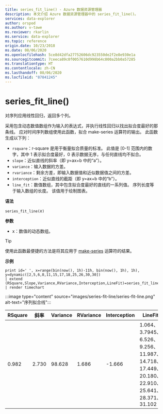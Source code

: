 ```yaml
---
title: series_fit_line() - Azure 数据资源管理器
description: 本文介绍 Azure 数据资源管理器中的 series_fit_line()。
services: data-explorer
author: orspod
ms.author: v-tawe
ms.reviewer: rkarlin
ms.service: data-explorer
ms.topic: reference
origin.date: 10/23/2018
ms.date: 08/06/2020
ms.openlocfilehash: 5ce8d42dfa27752606dc923550de2f2e8e930e1a
ms.sourcegitcommit: 7ceeca89c0f0057610d998b64c000a2bb0a57285
ms.translationtype: HT
ms.contentlocale: zh-CN
ms.lasthandoff: 08/06/2020
ms.locfileid: "87841245"
---
```

# <a name="series_fit_line"></a>series_fit_line()

对序列应用线性回归，返回多个列。  

采用包含动态数值数组作为输入的表达式，并执行线性回归以找出拟合度最好的那条线。 应对时间序列数组使用此函数，拟合 make-series 运算符的输出。 此函数生成以下列：
* `rsquare`：r-square 是用于衡量拟合质量的标准。 此值是 [0-1] 范围内的数字，其中 1 表示拟合度最好，0 表示数据无序，与任何直线均不拟合。 
* `slope`：近似直线的斜率（即 y=ax+b 中的“a”）。
* `variance`：输入数据的方差。
* `rvariance`：剩余方差，即输入数据值和近似数据值之间的方差。
* `interception`：近似直线的截距（即 y=ax+b 中的“b”）。
* `line_fit`：数值数组，其中包含拟合度最好的直线的一系列值。 序列长度等于输入数组的长度。 该值用于绘制图表。

**语法**

`series_fit_line(`*x*`)`

**参数**

* x：数值的动态数组。

> [!TIP]
> 使用此函数最便捷的方法是将其应用于 [make-series](make-seriesoperator.md) 运算符的结果。

**示例**

<!-- csl: https://help.kusto.chinacloudapi.cn:443/Samples -->
```kusto
print id=' ', x=range(bin(now(), 1h)-11h, bin(now(), 1h), 1h), y=dynamic([2,5,6,8,11,15,17,18,25,26,30,30])
| extend (RSquare,Slope,Variance,RVariance,Interception,LineFit)=series_fit_line(y)
| render timechart
```

:::image type="content" source="images/series-fit-line/series-fit-line.png" alt-text="序列拟合线":::

| RSquare | 斜率 | Variance | RVariance | Interception | LineFit                                                                                     |
|---------|-------|----------|-----------|--------------|---------------------------------------------------------------------------------------------|
| 0.982   | 2.730 | 98.628   | 1.686     | -1.666       | 1.064、3.7945、6.526、9.256、11.987、14.718、17.449、20.180、22.910、25.641、28.371、31.102 |
